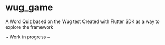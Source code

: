 # wug_game

A Word Quiz based on the Wug test
Created with Flutter SDK as a way to explore the framework

~ Work in progress ~
